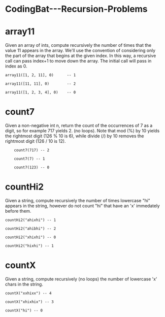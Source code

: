 # CodingBat---Recursion-Problems

# array11
Given an array of ints, compute recursively the number of times that the value 11 appears in the array. 
We'll use the convention of considering only the part of the array that begins at the given index. 
In this way, a recursive call can pass index+1 to move down the array. The initial call will pass in index as 0.

	array11([1, 2, 11], 0) 		-- 1
  
	array11([11, 11], 0) 		-- 2
  
	array11([1, 2, 3, 4], 0) 	-- 0
  
# count7  
Given a non-negative int n, return the count of the occurrences of 7 as a digit, 
so for example 717 yields 2. (no loops). Note that mod (%) by 10 yields 
the rightmost digit (126 % 10 is 6), while divide (/) by 10 removes the rightmost digit (126 / 10 is 12).

		count7(717) -- 2
    
		count7(7) -- 1
    
		count7(123) -- 0
    
# countHi2      
Given a string, compute recursively the number of times lowercase "hi" appears in the string, 
however do not count "hi" that have an 'x' immedately before them.
	
	countHi2("ahixhi") -- 1
  
	countHi2("ahibhi") -- 2
  
	countHi2("xhixhi") -- 0
  
	countHi2("hixhi") -- 1  
  
# countX
Given a string, compute recursively (no loops) the number of lowercase 'x' chars in the string.

	countX("xxhixx") -- 4
  
	countX("xhixhix") -- 3
  
	countX("hi") -- 0  
  
  
  
